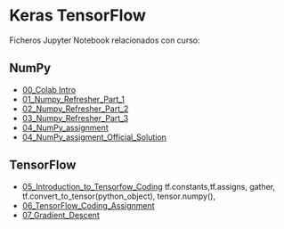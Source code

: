 # Keras TensorFlow
Ficheros Jupyter Notebook relacionados con curso:
## NumPy
+ [00_Colab Intro](https://github.com/sgcortes/KerasTensor/blob/4f2d7b4fa3b5bf9034d26f70d3c3e838437bc36b/intro_to_colab2.ipynb)
+ [01_Numpy_Refresher_Part_1](https://github.com/sgcortes/KerasTensor/blob/master/01_Numpy_Refresher_Part_1.ipynb)
+ [02_Numpy_Refresher_Part_2](https://github.com/sgcortes/KerasTensor/blob/master/02_Numpy_Refresher_Part_2.ipynb)
+ [03_Numpy_Refresher_Part_3](https://github.com/sgcortes/KerasTensor/blob/18173a3fa4f7fca22b07e48f0ca759d03185b56f/03_Numpy_Refresher_Part_3.ipynb)
+ [04_NumPy_assignment](https://github.com/sgcortes/KerasTensor/blob/95e54d9c116be3cdfefea4e5eb378e83b5563197/04_NumPy_AssignmentSolved.ipynb)
+ [04_NumPy_assigment_Official_Solution](https://github.com/sgcortes/KerasTensor/blob/0dd9db4ab56e9e24debd4599459453bdead6789a/04_NumPy_AssignmentSOLUCION_OFICIAL.ipynb)

## TensorFlow
+ [05_Introduction_to_Tensorfow_Coding](https://github.com/sgcortes/KerasTensor/blob/fdc2d18831a72028d9d31fc1844a07acd18bb15b/05_Introduction_to_Tensorfow_Coding.ipynb)
 tf.constants,tf.assigns, gather,  tf.convert_to_tensor(python_object), tensor.numpy(), 
+ [06_TensorFlow_Coding_Assignment](https://github.com/sgcortes/KerasTensor/blob/31f814e0fb78bafb93ad7a7b415d5441d4b4a7f3/06_TensorFlow_AssignmentRESUELTO.ipynb)
+ [07_Gradient_Descent](https://github.com/sgcortes/KerasTensor/blob/ed64be47845015886533a58a63e1da48b9e2dacd/07_Gradient_Descent.ipynb)
